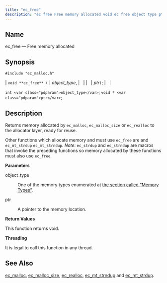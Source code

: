 ```yaml
---
title: "ec_free"
description: "ec free Free memory allocated void ec free object type ptr int object type void ptr Returns memory allocated by ec malloc ec malloc size or ec realloc to the allocator layer ready for reuse Other functions which allocate memory and must use ec free are and ec mt strdup..."
---
```


<a name="apis.ec_free"></a> 
## Name

ec_free — Free memory allocated

## Synopsis

`#include "ec_malloc.h"`

| `void **ec_free** (` | <var class="pdparam">object_type</var>, |   |
|   | <var class="pdparam">ptr</var>`)`; |   |

`int <var class="pdparam">object_type</var>`;
`void * <var class="pdparam">ptr</var>`;<a name="idp54643712"></a> 
## Description

Returns memory allocated by `ec_malloc`, `ec_malloc_size` or `ec_realloc` to the allocator layer, ready for reuse.

Other functions which allocate memory and must use `ec_free` are and `ec_mt_strdup` `ec_mt_strndup`. *Note*: `ec_strdup` and `ec_strndup` are macros that invoke the preceding functions so memory allocated by these functions must also use `ec_free`.

**<a name="idp54650016"></a> Parameters**

<dl class="variablelist">

<dt>object_type</dt>

<dd>

One of the memory types enumerated at [the section called “Memory Types”](/momentum/3/3-api/apis-ec-malloc#apis.ec_malloc.types).

</dd>

<dt>ptr</dt>

<dd>

A pointer to the memory location.

</dd>

</dl>

**<a name="idp54655168"></a> Return Values**

This function returns void.

**<a name="idp54656080"></a> Threading**

It is legal to call this function in any thread.

<a name="idp54657184"></a> 
## See Also

[ec_malloc](/momentum/3/3-api/apis-ec-malloc), [ec_malloc_size](/momentum/3/3-api/apis-ec-malloc-size), [ec_realloc](/momentum/3/3-api/apis-ec-realloc), [ec_mt_strndup](/momentum/3/3-api/apis-ec-mt-strndup) and [ec_mt_strdup](/momentum/3/3-api/apis-ec-mt-strdup).